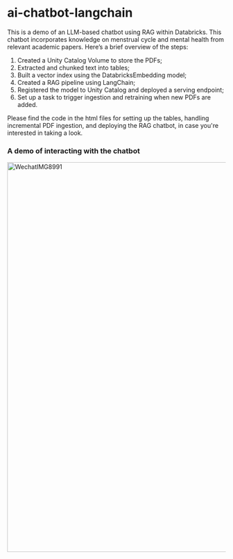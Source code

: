 # ai-chatbot-langchain
This is a demo of an LLM-based chatbot using RAG within Databricks. This chatbot incorporates knowledge on menstrual cycle and mental health from relevant academic papers. Here’s a brief overview of the steps:  
1. Created a Unity Catalog Volume to store the PDFs;  
2. Extracted and chunked text into tables;  
3. Built a vector index using the DatabricksEmbedding model;  
4. Created a RAG pipeline using LangChain;  
5. Registered the model to Unity Catalog and deployed a serving endpoint;  
6. Set up a task to trigger ingestion and retraining when new PDFs are added.  

Please find the code in the html files for setting up the tables, handling incremental PDF ingestion, and deploying the RAG chatbot, in case you're interested in taking a look.

### A demo of interacting with the chatbot
<img width="897" alt="WechatIMG8991" src="https://github.com/user-attachments/assets/e6edb26e-7567-435e-a006-e751c91238ce" />
